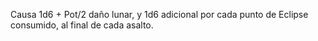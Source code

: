 Causa 1d6 + Pot/2 daño lunar, y 1d6 adicional por cada punto de Eclipse consumido, al final de cada asalto.

